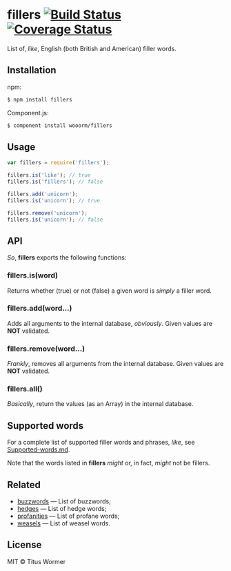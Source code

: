 # fillers [![Build Status](https://travis-ci.org/wooorm/fillers.svg?branch=master)](https://travis-ci.org/wooorm/fillers) [![Coverage Status](https://img.shields.io/coveralls/wooorm/fillers.svg)](https://coveralls.io/r/wooorm/fillers?branch=master)

List of, _like_, English (both British and American) filler words.

## Installation

npm:
```sh
$ npm install fillers
```

Component.js:
```sh
$ component install wooorm/fillers
```

## Usage

```js
var fillers = require('fillers');

fillers.is('like'); // true
fillers.is('fillers'); // false

fillers.add('unicorn');
fillers.is('unicorn'); // true

fillers.remove('unicorn');
fillers.is('unicorn'); // false
```

## API

_So_, **fillers** exports the following functions:

### fillers.is(word)

Returns whether (true) or not (false) a given word is _simply_ a filler word.

### fillers.add(word...)

Adds all arguments to the internal database, _obviously_.
Given values are **NOT** validated.

### fillers.remove(word...)

_Frankly_, removes all arguments from the internal database.
Given values are **NOT** validated.

### fillers.all()

_Basically_, return the values (as an Array) in the internal database.

## Supported words

For a complete list of supported filler words and phrases, _like_, see [Supported-words.md](Supported-words.md).

Note that the words listed in **fillers** _might_ or, in fact, _might_ not be fillers.

## Related

- [buzzwords](https://github.com/wooorm/buzzwords) — List of buzzwords;
- [hedges](https://github.com/wooorm/hedges) — List of hedge words;
- [profanities](https://github.com/wooorm/profanities) — List of profane words;
- [weasels](https://github.com/wooorm/weasels) — List of weasel words.

## License

MIT © Titus Wormer
